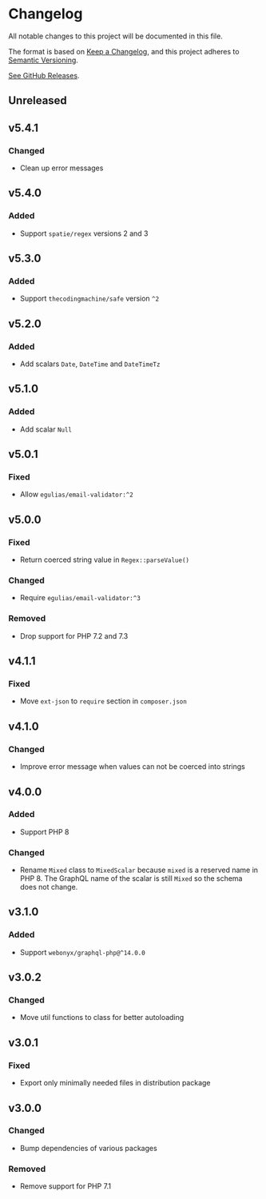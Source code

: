 # Changelog

All notable changes to this project will be documented in this file.

The format is based on [Keep a Changelog](https://keepachangelog.com/en/1.0.0),
and this project adheres to [Semantic Versioning](https://semver.org/spec/v2.0.0.html).

[See GitHub Releases](https://github.com/mll-lab/graphql-php-scalars/releases).

## Unreleased

## v5.4.1

### Changed

- Clean up error messages

## v5.4.0

### Added

- Support `spatie/regex` versions 2 and 3

## v5.3.0

### Added

- Support `thecodingmachine/safe` version `^2`

## v5.2.0

### Added

- Add scalars `Date`, `DateTime` and `DateTimeTz`

## v5.1.0

### Added

- Add scalar `Null`

## v5.0.1

### Fixed

- Allow `egulias/email-validator:^2`

## v5.0.0

### Fixed

- Return coerced string value in `Regex::parseValue()`

### Changed

- Require `egulias/email-validator:^3`

### Removed

- Drop support for PHP 7.2 and 7.3

## v4.1.1

### Fixed

- Move `ext-json` to `require` section in `composer.json`

## v4.1.0

### Changed

- Improve error message when values can not be coerced into strings

## v4.0.0

### Added

- Support PHP 8

### Changed

- Rename `Mixed` class to `MixedScalar` because `mixed` is a reserved name in PHP 8.
  The GraphQL name of the scalar is still `Mixed` so the schema does not change.

## v3.1.0

### Added

- Support `webonyx/graphql-php@^14.0.0`

## v3.0.2

### Changed

- Move util functions to class for better autoloading

## v3.0.1

### Fixed

- Export only minimally needed files in distribution package

## v3.0.0

### Changed

- Bump dependencies of various packages

### Removed

- Remove support for PHP 7.1
